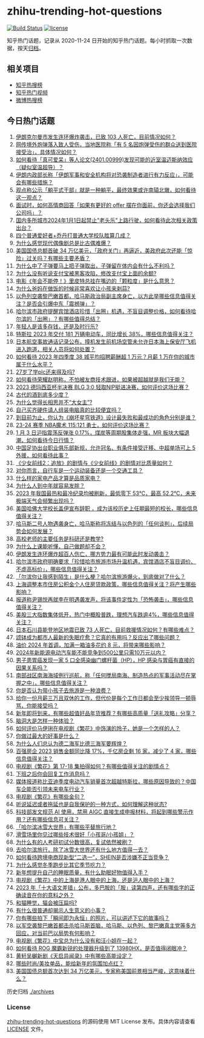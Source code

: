 # zhihu-trending-hot-questions

[![Build Status](https://github.com/justjavac/zhihu-trending-hot-questions/workflows/ci/badge.svg?branch=master)](https://github.com/justjavac/zhihu-trending-hot-questions/actions)
[![license](https://img.shields.io/github/license/justjavac/zhihu-trending-hot-questions)](https://github.com/justjavac/zhihu-trending-hot-questions/blob/master/LICENSE)

知乎热门话题，记录从 2020-11-24
日开始的知乎热门话题。每小时抓取一次数据，按天[归档](./archives)。

## 相关项目

- [知乎热搜榜](https://github.com/justjavac/zhihu-trending-top-search)
- [知乎热门视频](https://github.com/justjavac/zhihu-trending-hot-video)
- [微博热搜榜](https://github.com/justjavac/weibo-trending-hot-search)

## 今日热门话题

<!-- BEGIN -->
<!-- 最后更新时间 Thu Jan 04 2024 09:07:57 GMT+0800 (China Standard Time) -->

1. [伊朗克尔曼市发生连环爆炸袭击，已致 103 人死亡，目前情况如何？](https://www.zhihu.com/question/637875013)
1. [网传境外炮弹落入致人受伤，当地医院称「有 5 名因炮弹受伤的群众送到医院接受治」，具体情况如何？](https://www.zhihu.com/question/637858551)
1. [如何看待「真可爱呆」等人论文(2401.00999)发现可能的近室温迈斯纳效应（疑似室温超导）？](https://www.zhihu.com/question/637763289)
1. [伊朗内政部长称「伊朗军事和安全机构将对恐袭制造者进行有力反应」，可能会有哪些措施？](https://www.zhihu.com/question/637902958)
1. [观点称公示「躺平式干部」就是一种躺平，最终效果或许南辕北辙，如何看待这一观点？](https://www.zhihu.com/question/637812033)
1. [面试时，如何高情商回答「如果有更好的 offer 摆在你面前，你还会选择我们公司吗」？](https://www.zhihu.com/question/637297593)
1. [国内多所城市2024年1月1日起禁止"老头乐"上路行驶，如何看待此次相关政策出台？](https://www.zhihu.com/question/637541302)
1. [四个普通爱好者+乔丹打普通大学校队胜算几成？](https://www.zhihu.com/question/635313297)
1. [为什么感觉现代偶像剧总是比古偶难爆？](https://www.zhihu.com/question/636451227)
1. [美国国债总额首破 34 万亿美元，「政府关门」再逼近，美政府此次还能「惊险」过关吗？有哪些主要矛盾？](https://www.zhihu.com/question/637791149)
1. [为什么中了子弹要马上把子弹取出，子弹留在体内会有什么不利吗？](https://www.zhihu.com/question/26692055)
1. [为什么没有听说支付宝被黑客攻陷，修改支付宝上面的余额?](https://www.zhihu.com/question/635870995)
1. [电影《年会不能停！》里皮特总挂在嘴边的「颗粒度」是什么意思？](https://www.zhihu.com/question/637531337)
1. [为什么爸妈在做饭的时候非常喜欢让小孩来剥蒜?](https://www.zhihu.com/question/635136667)
1. [以色列空袭黎巴嫩首都，哈马斯政治局副主席身亡，以方此举哪些信息值得关注？是否会引爆中东「震撼弹」？](https://www.zhihu.com/question/637774918)
1. [哈尔滨市政府提醒宾馆酒店珍惜「出圈」机遇，不盲目调整价格，如何看待哈尔滨的「出圈」？有哪些值得总结？](https://www.zhihu.com/question/637803455)
1. [年轻人是该多存钱，还是及时行乐?](https://www.zhihu.com/question/636622105)
1. [特斯拉 2023 年交付 181 万辆电动车，同比增长 38%，哪些信息值得关注？](https://www.zhihu.com/question/637802452)
1. [日本航空事故通话记录公布，撞机发生前机场空管未允许日本海上保安厅飞机进入跑道，相关人员将如何处置？](https://www.zhihu.com/question/637829376)
1. [如何看待 2023 年四季度 38 城平均招聘薪酬超 1 万元？月薪 1 万在你的城市属于什么水平？](https://www.zhihu.com/question/637798409)
1. [27岁了学plc还来得及吗?](https://www.zhihu.com/question/604859429)
1. [如何看待荣耀赵明称，不怕被友商技术跟进，如果被超越就是我们无能？](https://www.zhihu.com/question/637779023)
1. [2023 德玛西亚杯半决赛 BLG 3:0 轻取NIP挺进决赛，如何评价这场比赛？](https://www.zhihu.com/question/637829735)
1. [古代的酒到底多少度？](https://www.zhihu.com/question/556807506)
1. [为什么觉得长相思并不“大女主”?](https://www.zhihu.com/question/635631853)
1. [自己买齐硬件请人组装电脑真的比较便宜吗？](https://www.zhihu.com/question/636631304)
1. [到目前为止，你认为《崩坏星穹铁道》设计最失败和最成功的角色分别是谁？](https://www.zhihu.com/question/635792440)
1. [23-24 赛季 NBA魔术 115:121 勇士，如何评价这场比赛？](https://www.zhihu.com/question/637769570)
1. [1 月 3 日沪指震荡反弹涨 0.17%，煤炭等周期股集体走强，MR 板块大幅退潮，如何看待今日行情？](https://www.zhihu.com/question/637808889)
1. [中国足协出台职业俱乐部新规，允许冠名、有条件接受迁移、中超单场可上 5 外援，如何看待此事？](https://www.zhihu.com/question/637770001)
1. [《少女前线2：追放》的剧情与《少女前线》的剧情对比质量如何？](https://www.zhihu.com/question/637607722)
1. [对你而言，自行车是一个运动装备还是一个交通工具？](https://www.zhihu.com/question/634981254)
1. [什么样的家电产品才算是品质家电？](https://www.zhihu.com/question/634344790)
1. [为什么人到中年就容易发胖？](https://www.zhihu.com/question/635464277)
1. [2023 年我国最热和最冷纪录均被刷新，最低零下 53℃，最高 52.2℃，未来极端天气会频繁出现吗？](https://www.zhihu.com/question/637780987)
1. [美国哈佛大学校长盖伊宣布辞职 ，成为该校历史上任期最短的校长，哪些信息值得关注？](https://www.zhihu.com/question/637757314)
1. [哈马斯二号人物遇袭身亡，哈马斯称将冻结与以色列的「任何谈判」，后续局势会如何发展？](https://www.zhihu.com/question/637750227)
1. [高校老师的主要任务是科研还是教学?](https://www.zhihu.com/question/634236167)
1. [为什么上课能听懂，自己做题却不会？](https://www.zhihu.com/question/637197561)
1. [伊朗发生连环爆炸超百人伤亡，哪方势力最有可能此时发动袭击？](https://www.zhihu.com/question/637908945)
1. [哈尔滨市政府明确要求「珍惜哈市旅游市场升温机遇，宾馆酒店不盲目调价、不虚高标价」，哪些信息值得关注？](https://www.zhihu.com/question/637819962)
1. [「尔滨你让我感到陌生」是什么梗？哈尔滨旅游爆火，到底做对了什么？](https://www.zhihu.com/question/637637059)
1. [上海调整本市住房公积金个人住房贷款政策，哪些信息值得关注？将产生哪些影响？](https://www.zhihu.com/question/637662358)
1. [报道称尹锡悦再就李在明遇袭发声，将该事件定性为「恐怖袭击」，哪些信息值得关注？](https://www.zhihu.com/question/637828776)
1. [美股三大指数集体低开，热门中概股普跌，理想汽车跌逾4%，哪些信息值得关注？](https://www.zhihu.com/question/637755181)
1. [日本石川县能登地区地震已致 73 人死亡，目前救援情况如何？有哪些难点？](https://www.zhihu.com/question/637836901)
1. [颂钵成为都市人最新的失眠疗愈？它真的有用吗？反应出了哪些问题？](https://www.zhihu.com/question/637822712)
1. [油价 2024 年首调，加满一箱油多花约 8 元，将带来哪些影响？](https://www.zhihu.com/question/637821580)
1. [2024年新能源电动汽车能不能竞争到500公里只需10万元以内？](https://www.zhihu.com/question/619328028)
1. [男子患胃癌发现一家 5 口全感染幽门螺杆菌（HP），HP 感染与胃癌有直接的因果关系吗？](https://www.zhihu.com/question/637625911)
1. [南部战区南海海域例行巡航，称「任何搅局南海、制造热点的军事活动尽在掌握之中」，哪些信息值得关注？](https://www.zhihu.com/question/637885381)
1. [你是否认为带小孩子去旅游是一种浪费？](https://www.zhihu.com/question/633338834)
1. [给你一份月薪三万且双休的工作，但代价是每个工作日都会至少挨领导一顿辱骂，你能接受吗？](https://www.zhihu.com/question/637461473)
1. [新年即将到来，有哪些超值好品年货推荐？有哪些高质量「送礼攻略」分享？](https://www.zhihu.com/question/575487856)
1. [脑洞大是怎样一种体验？](https://www.zhihu.com/question/26830820)
1. [如何评价马伊琍在电视剧《繁花》中饰演的玲子，她是一个怎样的人？](https://www.zhihu.com/question/636910450)
1. [你做过最大的好事是什么？](https://www.zhihu.com/question/330920421)
1. [为什么人们总认为德二海军比德三海军要辉煌？](https://www.zhihu.com/question/542345773)
1. [百强房企 2023 销售金额同比降 17%，千亿房企剩 16 家，减少了 4 家，哪些信息值得关注？](https://www.zhihu.com/question/637636165)
1. [电视剧《繁花》第 17-18 集拍得如何？有哪些值得关注的剧情点？](https://www.zhihu.com/question/637753323)
1. [下班之后你会回复工作消息吗？](https://www.zhihu.com/question/631587271)
1. [媒体报道称比亚迪季度电动汽车销量首次超越特斯拉，哪些原因导致的？中国车企能否引领未来电车行业？](https://www.zhihu.com/question/637785493)
1. [电视剧《繁花》有哪些金句？](https://www.zhihu.com/question/637599466)
1. [听说延迟或者拖延也是自我保护的一种方式，如何理解这种状态?](https://www.zhihu.com/question/634761214)
1. [科技部发文规范 AI 使用，禁用 AIGC 直接生成申报材料，将起到哪些警示作用？还有哪些信息可关注？](https://www.zhihu.com/question/637818872)
1. [「哈尔滨冰雪大世界」有哪些平替旅行地？](https://www.zhihu.com/question/635950160)
1. [滑雪场里你见过哪些技术很好「小孩哥/小孩姐」？](https://www.zhihu.com/question/633706336)
1. [为什么有的人考研初试分数很高，复试依然被刷？](https://www.zhihu.com/question/630881086)
1. [去哈尔滨旅行，除了冰雪大世界还有什么地方值得一去？](https://www.zhihu.com/question/635950106)
1. [如何看待跨境电商现新型“二选一”，SHEIN是否涉嫌不正当竞争？](https://www.zhihu.com/question/637816401)
1. [为什么感觉冬季跑步比其它季节吃力？](https://www.zhihu.com/question/634817240)
1. [新年想提升自己的睡眠质量，有什么助眠好物值得入手？](https://www.zhihu.com/question/633972393)
1. [电视剧《繁花》中的上海是港人眼中的上海，还是沪人眼中的上海？](https://www.zhihu.com/question/637454693)
1. [2023 年「十大语文差错」公布，多巴胺的「胺」读第四声，还有哪些字的正确读音在你的意料之外？](https://www.zhihu.com/question/637803364)
1. [和猫睡觉，猫会被压扁吗?](https://www.zhihu.com/question/367109636)
1. [有什么很普通却揭示人生意义的小事？](https://www.zhihu.com/question/62256329)
1. [你有哪些拍下「瞬间即为永恒」的照片，可以讲述下它的故事吗？](https://www.zhihu.com/question/637764299)
1. [以军空袭黎巴嫩首都击杀哈马斯首脑，哈马斯、以色列、黎巴嫩真主党等多方回应，对当前巴以局势有何影响？](https://www.zhihu.com/question/637750160)
1. [电视剧《繁花》中宝总为什么没有和汪小姐在一起？](https://www.zhihu.com/question/637599975)
1. [如何看待 ROG 魔霸新锐的处理器升级到了 13980HX，是否值得闭眼冲？](https://www.zhihu.com/question/637649783)
1. [黄轩吴樾新剧《天启异闻录》中有哪些高能设定？](https://www.zhihu.com/question/637759464)
1. [哪些时尚/美妆单品，能给新年的氛围加点红？](https://www.zhihu.com/question/637072631)
1. [美国国债总额首次达到 34 万亿美元，专家称美国前景相当严峻，这意味着什么？](https://www.zhihu.com/question/637769982)

<!-- END -->

历史归档 [./archives](./archives)

### License

[zhihu-trending-hot-questions](https://github.com/justjavac/zhihu-trending-hot-questions)
的源码使用 MIT License 发布。具体内容请查看 [LICENSE](./LICENSE) 文件。
